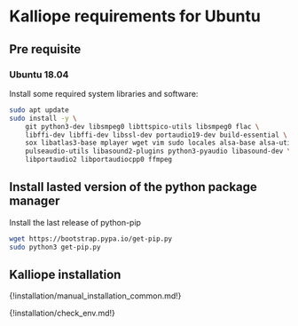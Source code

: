 # Kalliope requirements for Ubuntu

## Pre requisite

### Ubuntu 18.04

Install some required system libraries and software:

```bash
sudo apt update
sudo install -y \
    git python3-dev libsmpeg0 libttspico-utils libsmpeg0 flac \
    libffi-dev libffi-dev libssl-dev portaudio19-dev build-essential \
    sox libatlas3-base mplayer wget vim sudo locales alsa-base alsa-utils \
    pulseaudio-utils libasound2-plugins python3-pyaudio libasound-dev \
    libportaudio2 libportaudiocpp0 ffmpeg
```

## Install lasted version of the python package manager

Install the last release of python-pip
```bash
wget https://bootstrap.pypa.io/get-pip.py
sudo python3 get-pip.py
```

## Kalliope installation

{!installation/manual_installation_common.md!}

{!installation/check_env.md!}
